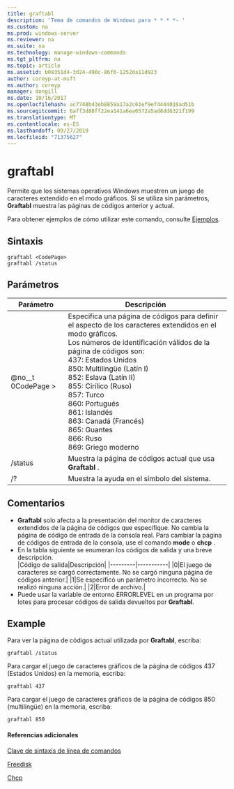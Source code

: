 ```yaml
---
title: graftabl
description: 'Tema de comandos de Windows para * * * *- '
ms.custom: na
ms.prod: windows-server
ms.reviewer: na
ms.suite: na
ms.technology: manage-windows-commands
ms.tgt_pltfrm: na
ms.topic: article
ms.assetid: b08351d4-3d24-490c-86f6-1252da11d923
author: coreyp-at-msft
ms.author: coreyp
manager: dongill
ms.date: 10/16/2017
ms.openlocfilehash: ac7748b43eb8859a17a2c61ef9ef4444019ad51b
ms.sourcegitcommit: 6aff3d88ff22ea141a6ea6572a5ad8dd6321f199
ms.translationtype: MT
ms.contentlocale: es-ES
ms.lasthandoff: 09/27/2019
ms.locfileid: "71375627"
---
```

# <a name="graftabl"></a>graftabl



Permite que los sistemas operativos Windows muestren un juego de caracteres extendido en el modo gráficos. Si se utiliza sin parámetros, **Graftabl** muestra las páginas de códigos anterior y actual.

Para obtener ejemplos de cómo utilizar este comando, consulte [Ejemplos](#BKMK_examples).

## <a name="syntax"></a>Sintaxis

```
graftabl <CodePage>
graftabl /status
```

## <a name="parameters"></a>Parámetros

|Parámetro|Descripción|
|---------|-----------|
|@no__t 0CodePage >|Especifica una página de códigos para definir el aspecto de los caracteres extendidos en el modo gráficos.</br>Los números de identificación válidos de la página de códigos son:</br>437: Estados Unidos</br>850: Multilingüe (Latín I)</br>852: Eslava (Latín II)</br>855: Cirílico (Ruso)</br>857: Turco</br>860: Portugués</br>861: Islandés</br>863: Canadá (Francés)</br>865: Guantes</br>866: Ruso</br>869: Griego moderno|
|/status|Muestra la página de códigos actual que usa **Graftabl** .|
|/?|Muestra la ayuda en el símbolo del sistema.|

## <a name="remarks"></a>Comentarios

-   **Graftabl** solo afecta a la presentación del monitor de caracteres extendidos de la página de códigos que especifique. No cambia la página de código de entrada de la consola real. Para cambiar la página de códigos de entrada de la consola, use el comando **mode** o **chcp** .
-   En la tabla siguiente se enumeran los códigos de salida y una breve descripción.  
    |Código de salida|Descripción|
    |---------|-----------|
    |0|El juego de caracteres se cargó correctamente. No se cargó ninguna página de códigos anterior.|
    |1|Se especificó un parámetro incorrecto. No se realizó ninguna acción.|
    |2|Error de archivo.|
-   Puede usar la variable de entorno ERRORLEVEL en un programa por lotes para procesar códigos de salida devueltos por **Graftabl**.

## <a name="BKMK_examples"></a>Example

Para ver la página de códigos actual utilizada por **Graftabl**, escriba:
```
graftabl /status
```
Para cargar el juego de caracteres gráficos de la página de códigos 437 (Estados Unidos) en la memoria, escriba:
```
graftabl 437
```
Para cargar el juego de caracteres gráficos de la página de códigos 850 (multilingüe) en la memoria, escriba:
```
graftabl 850
```

#### <a name="additional-references"></a>Referencias adicionales

[Clave de sintaxis de línea de comandos](command-line-syntax-key.md)

[Freedisk](freedisk.md)

[Chcp](chcp.md)